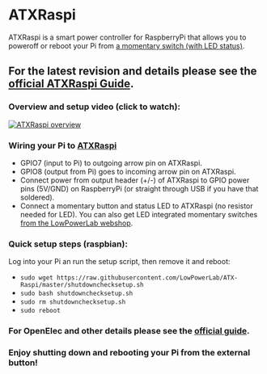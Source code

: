 ATXRaspi
=========

ATXRaspi is a smart power controller for RaspberryPi that allows you to poweroff or reboot your Pi from [a momentary switch (with LED status)](https://lowpowerlab.com/shop/product/118).

## For the latest revision and details please see the [official ATXRaspi Guide](https://lowpowerlab.com/guide/atxraspi/).

### Overview and setup video (click to watch):
[![ATXRaspi overview](https://farm8.staticflickr.com/7616/16572327060_3dd6c95d24.jpg)](http://www.youtube.com/watch?v=w4vSTq2WhN8)

### Wiring your Pi to [ATXRaspi](http://www.lowpowerlab.com/atxraspi)
- GPIO7 (input to Pi) to outgoing arrow pin on ATXRaspi.
- GPIO8 (output from Pi) goes to incoming arrow pin on ATXRaspi.
- Connect power from output header (+/-) of ATXRaspi to GPIO power pins (5V/GND) on RaspberryPi (or straight through USB if you have that soldered).
- Connect a momentary button and status LED to ATXRaspi (no resistor needed for LED). You can also get LED integrated momentary switches [from the LowPowerLab webshop](https://lowpowerlab.com/shop/LEDSwitch).

### Quick setup steps (raspbian):
Log into your Pi an run the setup script, then remove it and reboot:
- `sudo wget https://raw.githubusercontent.com/LowPowerLab/ATX-Raspi/master/shutdownchecksetup.sh`
- `sudo bash shutdownchecksetup.sh`
- `sudo rm shutdownchecksetup.sh`
- `sudo reboot`

### For OpenElec and other details please see the [official guide](https://lowpowerlab.com/guide/atxraspi/).

### Enjoy shutting down and rebooting your Pi from the external button!

